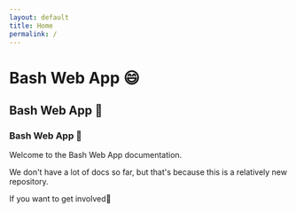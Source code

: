 ```yaml
---
layout: default
title: Home
permalink: /
---
```


# Bash Web App :smile:

## Bash Web App :tada:

### Bash Web App :tada:

Welcome to the Bash Web App documentation.

We don't have a lot of docs so far, but that's because this is a relatively new repository.

If you want to get involved:tada:

